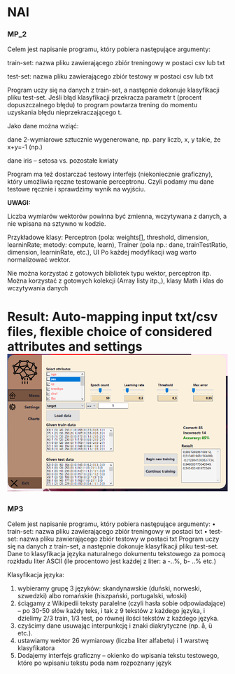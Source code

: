 # NAI
### MP_2

Celem jest napisanie programu, który pobiera następujące argumenty:

train-set: nazwa pliku zawierającego zbiór treningowy w postaci csv lub txt 

test-set: nazwa pliku zawierającego zbiór testowy w postaci csv lub txt 

Program uczy się na danych z train-set, a następnie dokonuje klasyfikacji pliku test-set. Jeśli błąd klasyfikacji przekracza parametr t (procent dopuszczalnego błędu) to program powtarza trening do momentu uzyskania błędu nieprzekraczającego t.  

Jako dane można wziąć: 

dane 2-wymiarowe sztucznie wygenerowane, np. pary liczb, x, y takie, że x+y=-1 (np.) 

dane iris – setosa vs. pozostałe kwiaty 

Program ma też dostarczać testowy interfejs (niekoniecznie graficzny), który umożliwia ręczne testowanie perceptronu. Czyli podamy mu dane testowe ręcznie i sprawdzimy wynik na wyjściu. 

<b>UWAGI:</b> 

Liczba wymiarów wektorów powinna być zmienna, wczytywana z danych, a nie wpisana na sztywno w kodzie.  

Przykładowe klasy: Perceptron (pola: weights[], threshold, dimension, learninRate; metody: compute, learn), Trainer (pola np.: dane, trainTestRatio, dimension, learninRate, etc.), UI 
Po każdej modyfikacji wag warto normalizować wektor.

Nie można korzystać z gotowych bibliotek typu wektor, perceptron itp. Można korzystać z gotowych kolekcji (Array listy itp.,), klasy Math i klas do wczytywania danych

Result:
Auto-mapping input txt/csv files, flexible choice of considered attributes and settings ![result](mp2_result.png)
=============
### MP3

Celem jest napisanie programu, który pobiera następujące argumenty:
•	train-set: nazwa pliku zawierającego zbiór treningowy w postaci txt
•	test-set: nazwa pliku zawierającego zbiór testowy w postaci txt
Program uczy się na danych z train-set, a następnie dokonuje klasyfikacji pliku test-set. 
Dane to klasyfikacja języka naturalnego dokumentu tekstowego za pomocą rozkładu liter ASCII (ile procentowo jest każdej z liter: a -..%, b- ..% etc.)

Klasyfikacja języka:
1.	wybieramy grupę 3 języków: skandynawskie (duński, norweski, szwedzki) albo romańskie (hiszpański, portugalski, włoski)
2.	ściągamy z Wikipedii teksty paralelne (czyli hasła sobie odpowiadające) – po 30-50 słów każdy teks, i tak z 9 tekstów z każdego języka, i dzielimy 2/3 train, 1/3 test, po równej ilości tekstów z każdego języka.
3.	czyścimy dane usuwając interpunkcję i znaki diakrytyczne (np. å, ü etc.).
4.	ustawiamy wektor 26 wymiarowy (liczba liter alfabetu) i 1 warstwę klasyfikatora
5.	Dodajemy interfejs graficzny – okienko do wpisania tekstu testowego, które po wpisaniu tekstu poda nam rozpoznany język
